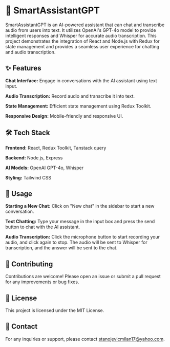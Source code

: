 # 🧠 SmartAssistantGPT
SmartAssistantGPT is an AI-powered assistant that can chat and transcribe audio from users into text. It utilizes OpenAI's GPT-4o model to provide intelligent responses and Whisper for accurate audio transcription. This project demonstrates the integration of React and Node.js with Redux for state management and provides a seamless user experience for chatting and audio transcription.

## ✨ Features
**Chat Interface:** Engage in conversations with the AI assistant using text input.

**Audio Transcription:** Record audio and transcribe it into text.

**State Management:** Efficient state management using Redux Toolkit.

**Responsive Design:** Mobile-friendly and responsive UI.

## 🛠 Tech Stack
**Frontend:** React, Redux Toolkit, Tanstack query

**Backend:** Node.js, Express

**AI Models:** OpenAI GPT-4o, Whisper

**Styling:** Tailwind CSS

## 📖 Usage
**Starting a New Chat:** Click on "New chat" in the sidebar to start a new conversation.

**Text Chatting:** Type your message in the input box and press the send button to chat with the AI assistant.

**Audio Transcription:** Click the microphone button to start recording your audio, and click again to stop. The audio will be sent to Whisper for transcription, and the answer will be sent to the chat.


## 🤝 Contributing
Contributions are welcome! Please open an issue or submit a pull request for any improvements or bug fixes.

## 📝 License
This project is licensed under the MIT License.

## 📧 Contact
For any inquiries or support, please contact stanojevicmilan17@yahoo.com.
